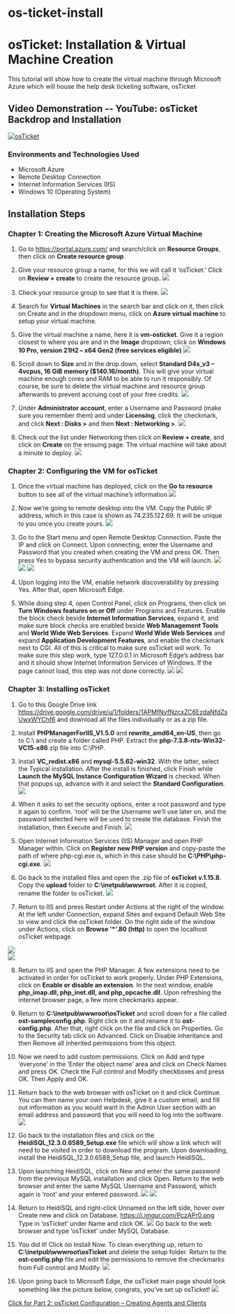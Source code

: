# os-ticket-install

# osTicket: Installation & Virtual Machine Creation
This tutorial will show how to create the virtual machine through Microsoft Azure which will house the help desk ticketing software, osTicket

## Video Demonstration -- YouTube: osTicket Backdrop and Installation
[![osTicket](http://i.imgur.com/rnBht8B.png)](http://youtu.be/FpdC_98Ekgs)

### Environments and Technologies Used
+ Microsoft Azure
+ Remote Desktop Connection
+	Internet Information Services (IIS)
+	Windows 10 (Operating System)


## Installation Steps
### Chapter 1: Creating the Microsoft Azure Virtual Machine
1.	Go to https://portal.azure.com/ and search/click on <b>Resource Groups</b>, then click on <b>Create resource group</b>.

2.	Give your resource group a name, for this we will call it ‘osTicket.’ Click on <b>Review + create</b> to create the resource group. ![](https://i.imgur.com/RS42CI5.png) 

3.	Check your resource group to see that it is there. ![](https://i.imgur.com/prG54jp.png)

4.	Search for <b>Virtual Machines</b> in the search bar and click on it, then click on Create and in the dropdown menu, click on <b>Azure virtual machine</b> to setup your virtual machine.

5.	Give the virtual machine a name, here it is <b>vm-osticket</b>. Give it a region closest to where you are and in the <b>Image</b> dropdown, click on <b>Windows 10 Pro, version 21H2 – x64 Gen2 (free services eligible)</b> ![](https://i.imgur.com/VUsmK9w.png)

6.	Scroll down to <b>Size</b> and in the drop down, select <b>Standard D4s_v3 – 4vcpus, 16 GiB memory ($140.16/month)</b>. This will give your virtual machine enough cores and RAM to be able to run it responsibly. Of course, be sure to delete the virtual machine and resource group afterwards to prevent accruing cost of your free credits. ![](https://i.imgur.com/y4F5EuX.png)

7.	Under <b>Administrator account</b>, enter a Username and Password (make sure you remember them) and under <b>Licensing</b>, click the checkmark, and click <b>Next : Disks ></b>  and then <b>Next : Networking ></b>. 
![](https://i.imgur.com/ucY0LFK.png)

8.	Check out the list under Networking then click on <b>Review + create</b>, and click on <b>Create</b> on the ensuing page. The virtual machine will take about a minute to deploy. ![](https://i.imgur.com/Qdu0Lyv.png)

### Chapter 2: Configuring the VM for osTicket
1.	Once the virtual machine has deployed, click on the <b>Go to resource</b> button to see all of the virtual machine’s information ![](https://i.imgur.com/ceogmYP.png)

2.	Now we’re going to remote desktop into the VM. Copy the Public IP address, which in this case is shown as 74.235.122.69. It will be unique to you once you create yours. ![](https://i.imgur.com/8HjBBdg.png)

3.	Go to the Start menu and open Remote Desktop Connection. Paste the IP and click on Connect. Upon connecting, enter the Username and Password that you created when creating the VM and press OK. Then press Yes to bypass security authentication and the VM will launch. ![](https://i.imgur.com/2KmcenT.png) ![](https://i.imgur.com/Xs5HkQM.png) ![](https://i.imgur.com/XY9nBAk.png)

4.	Upon logging into the VM, enable network discoverability by pressing Yes. After that, open Microsoft Edge.

5.	While doing step 4, open Control Panel, click on Programs, then click on <b>Turn Windows features on or Off</b> under Programs and Features. Enable the block check beside <b>Internet Information Services</b>, expand it, and make sure block checks are enabled beside <b>Web Management Tools</b> and <b>World Wide Web Services</b>. Expand <b>World Wide Web Services</b> and expand <b>Application Development Features</b>, and enable the checkmark next to CGI.
All of this is critical to make sure osTicket will work. To make sure this step work, type 127.0.0.1 in Microsoft Edge’s address bar and it should show Internet Information Services of Windows. If the page cannot load, this step was not done correctly.
![](https://i.imgur.com/cWs3XoE.png) ![](https://i.imgur.com/WgH8z7U.png )

### Chapter 3: Installing osTicket
1.	Go to this Google Drive link https://drive.google.com/drive/u/1/folders/1APMfNyfNzcxZC6EzdaNfdZsUwxWYChf6 and download all the files individually or as a zip file.

2.	Install <b>PHPManagerForIIS_V1.5.0</b> and <b>rewrite_amd64_en-US</b>, then go to C:\ and create a folder called PHP. Extract the <b>php-7.3.8-nts-Win32-VC15-x86</b> zip file into C:\PHP.

3.	Install <b>VC_redist.x86</b> and <b>mysql-5.5.62-win32</b>. With the latter, select the Typical installation. After the install is finished, click Finish while <b>Launch the MySQL Instance Configuration Wizard</b> is checked. When that popups up, advance with it and select the <b>Standard Configuration</b>. ![](https://i.imgur.com/vL0wv4R.png)

4.	When it asks to set the security options, enter a root password and type it again to confirm. ‘root’ will be the Username we’ll use later on, and the password selected here will be used to create the database. Finish the installation, then Execute and Finish. ![](https://i.imgur.com/WB0vc15.png)

5.	Open Internet Information Services (IIS) Manager and open PHP Manager within. Click on <b>Register new PHP version</b> and copy-paste the path of where php-cgi.exe is, which in this case should be <b>C:\PHP\php-cgi.exe</b>. ![](https://i.imgur.com/pybLKhh.png)

6.	Go back to the installed files and open the .zip file of <b>osTicket v.1.15.8</b>. Copy the <b>upload</b> folder to <b>C:\inetpub\wwwroot</b>. After it is copied, rename the folder to osTicket. ![](https://i.imgur.com/YBVY6Qi.png)

7.	Return to IIS and press Restart under Actions at the right of the window. At the left under Connection, expand Sites and expand Default Web Site to view and click the osTicket folder. On the right side of the window under Actions, click on <b>Browse '\*'.80 (http)</b> to open the localhost osTicket webpage.

![](https://i.imgur.com/2tHXfz8.png) <br/>
![](https://i.imgur.com/DVUpSoP.png)

8.	Return to IIS and open the PHP Manager. A few extensions need to be activated in order for osTicket to work properly. Under PHP Extensions, click on <b>Enable or disable an extension</b>. In the next window, enable <b>php_imap.dll, php_inet.dll, and php_opcache.dll</b>. Upon refreshing the internet browser page, a few more checkmarks appear.

9.	Return to <b>C:\inetpub\wwwroot\osTicket</b> and scroll down for a file called <b>ost-sampleconfig.php</b>. Right click on it and rename it to <b>ost-config.php</b>. After that, right click on the file and click on Properties. Go to the Security tab click on Advanced. Click on Disable inheritance and then Remove all inherited permissions from this object.

10.	Now we need to add custom permissions. Click on Add and type ‘everyone’ in the ‘Enter the object name’ area and click on Check Names and press OK. Check the Full control and Modify checkboxes and press OK. Then Apply and OK.

11.	Return back to the web browser with osTicket on it and click Continue. You can then name your own Helpdesk, give it a custom email, and fill out information as you would want in the Admin User section with an email address and password that you will need to log into the software. <br/>
![](https://i.imgur.com/M2F2pRV.png)

12.	Go back to the installation files and click on the <b>HeidiSQL_12.3.0.6589_Setup.exe</b> file which will show a link which will need to be visited in order to download the program. Upon downloading, install the HeidiSQL_12.3.0.6589_Setup file, and launch HeidiSQL.

13.	Upon launching HeidiSQL, click on New and enter the same password from the previous MySQL installation and click Open. Return to the web browser and enter the same MySQL Username and Password, which again is ‘root’ and your entered password. ![](https://i.imgur.com/LWZipba.png) ![](https://i.imgur.com/1WnetbU.png)

14.	Return to HeidiSQL and right-click Unnamed on the left side, hover over Create new and click on Database. https://i.imgur.com/PczAPr0.png Type in ‘osTicket’ under Name and click OK. 
![](https://i.imgur.com/UgfOm2k.png)
Go back to the web browser and type ‘osTicket’ under MySQL Database.

15.	You did it! Click on Install Now. To clean everything up, return to <b>C:\inetpub\wwwroot\osTicket</b> and delete the setup folder. Return to the <b>ost-config.php</b> file and edit the permissions to remove the checkmarks from Full control and Modify. ![](https://i.imgur.com/UypVMRq.png)

16.	Upon going back to Microsoft Edge, the osTicket main page should look something like the picture below, congrats, you’ve set up osTicket! ![](https://i.imgur.com/AF6VwUs.png)


<a href="https://github.com/Rashon5/osticket-config">Click for Part 2: osTicket Configuration – Creating Agents and Clients</a>
